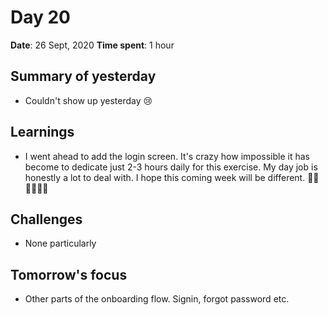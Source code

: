 # Day 20

**Date**: 26 Sept, 2020
**Time spent**: 1 hour

## Summary of yesterday

- Couldn't show up yesterday 😢

## Learnings

- I went ahead to add the login screen. It's crazy how impossible it has become to dedicate just 2-3 hours daily for this exercise. My day job is honestly a lot to deal with. I hope this coming week will be different. 💪🏾💪🏾💪🏾

## Challenges

- None particularly

## Tomorrow's focus

- Other parts of the onboarding flow. Signin, forgot password etc.
